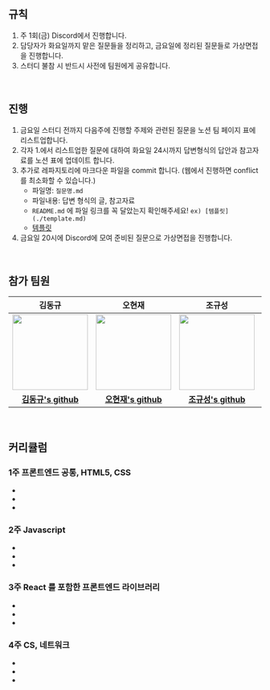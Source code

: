 ## 규칙

1. 주 1회(금) Discord에서 진행합니다.
2. 담당자가 화요일까지 맡은 질문들을 정리하고, 금요일에 정리된 질문들로 가상면접을 진행합니다. 
3. 스터디 불참 시 반드시 사전에 팀원에게 공유합니다. 

<br>

## 진행

1. 금요일 스터디 전까지 다음주에 진행할 주제와 관련된 질문을 노션 팀 페이지 표에 리스트업합니다.
2. 각자 1.에서 리스트업한 질문에 대하여 화요일 24시까지 답변형식의 답안과 참고자료를 노션 표에 업데이트 합니다.
3. 추가로 레파지토리에 마크다운 파일을 commit 합니다. (웹에서 진행하면 conflict를 최소화할 수 있습니다.)
    - 파일명: `질문명.md`
    - 파일내용: 답변 형식의 글, 참고자료
    - `README.md` 에 파일 링크를 꼭 달았는지 확인해주세요! `ex) [템플릿](./template.md) `
    - [템플릿](./template.md) 
5. 금요일 20시에 Discord에 모여 준비된 질문으로 가상면접을 진행합니다.

<br>

## 참가 팀원

<div align="center">

| 김동규 | 오현재 | 조규성 | 조윤희 |
| :---: | :---: | :---: | :---: |
| <img src="https://github.com/p-c-w/universe/assets/86090355/29941c7f-ac9b-4569-afd3-b87c7b04cbcf" style="width: 150px"> | <img src="https://github.com/pre-onboarding-team-6/.github/assets/86090355/d5949e17-45a2-4f29-b7a1-c6ce2ad030c5" style="width: 150px"> | <img src="https://github.com/pre-onboarding-team-6/.github/assets/86090355/a72357cc-dbdb-4e3d-a5d5-7d7c53c086cd" style="width: 150px"> | <img src="https://placehold.co/150x150" style="width: 150px"> |
| **[김동규's github](https://github.com/5kdk)** | **[오현재's github](https://github.com/hangooksaram)** | **[조규성's github](https://github.com/operat04)** | **[조윤희's github](https://github.com/YUNH7)** |

</div>

<br>

## 커리큘럼

### 1주 프론트엔드 공통, HTML5, CSS
-
-
-

### 2주 Javascript
-
-
-


### 3주 React 를 포함한 프론트엔드 라이브러리
-
-
-


### 4주 CS, 네트워크
-
-
-
